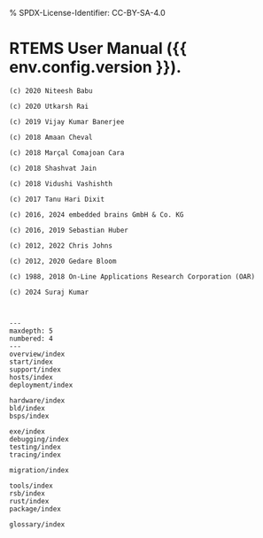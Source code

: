 % SPDX-License-Identifier: CC-BY-SA-4.0

# RTEMS User Manual ({{ env.config.version }}).

```{topic} Copyrights and License
(c) 2020 Niteesh Babu

(c) 2020 Utkarsh Rai

(c) 2019 Vijay Kumar Banerjee

(c) 2018 Amaan Cheval

(c) 2018 Marçal Comajoan Cara

(c) 2018 Shashvat Jain

(c) 2018 Vidushi Vashishth

(c) 2017 Tanu Hari Dixit

(c) 2016, 2024 embedded brains GmbH & Co. KG

(c) 2016, 2019 Sebastian Huber

(c) 2012, 2022 Chris Johns

(c) 2012, 2020 Gedare Bloom

(c) 1988, 2018 On-Line Applications Research Corporation (OAR)

(c) 2024 Suraj Kumar
```

```{include} ../common/license.md
```

```{include} ../common/header.md
```

```{toctree}
---
maxdepth: 5
numbered: 4
---
overview/index
start/index
support/index
hosts/index
deployment/index

hardware/index
bld/index
bsps/index

exe/index
debugging/index
testing/index
tracing/index

migration/index

tools/index
rsb/index
rust/index
package/index

glossary/index
```
